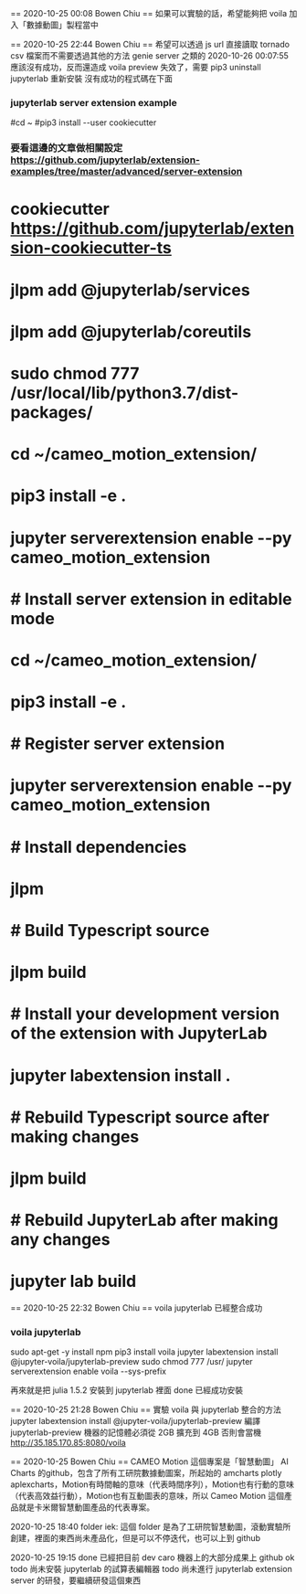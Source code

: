 == 2020-10-25 00:08 Bowen Chiu ==
如果可以實驗的話，希望能夠把 voila 加入「數據動圖」製程當中

== 2020-10-25 22:44 Bowen Chiu ==
希望可以透過 js url 直接讀取 tornado csv 檔案而不需要透過其他的方法 genie server 之類的
2020-10-26 00:07:55 應該沒有成功，反而還造成 voila preview 失效了，需要 pip3 uninstall jupyterlab 重新安裝
沒有成功的程式碼在下面

### jupyterlab server extension example
#cd ~
#pip3 install --user cookiecutter
### 要看這邊的文章做相關設定 https://github.com/jupyterlab/extension-examples/tree/master/advanced/server-extension
# cookiecutter https://github.com/jupyterlab/extension-cookiecutter-ts
# jlpm add @jupyterlab/services
# jlpm add @jupyterlab/coreutils
# sudo chmod 777 /usr/local/lib/python3.7/dist-packages/
# cd ~/cameo_motion_extension/
# pip3 install -e .
# jupyter serverextension enable --py cameo_motion_extension

# # Install server extension in editable mode
# cd ~/cameo_motion_extension/
# pip3 install -e .
# # Register server extension
# jupyter serverextension enable --py cameo_motion_extension
# # Install dependencies
# jlpm
# # Build Typescript source
# jlpm build
# # Install your development version of the extension with JupyterLab
# jupyter labextension install .
# # Rebuild Typescript source after making changes
# jlpm build
# # Rebuild JupyterLab after making any changes
# jupyter lab build


== 2020-10-25 22:32 Bowen Chiu ==
voila jupyterlab 已經整合成功
### voila jupyterlab
sudo apt-get -y install npm
pip3 install voila
jupyter labextension install @jupyter-voila/jupyterlab-preview
sudo chmod 777 /usr/
jupyter serverextension enable voila --sys-prefix

再來就是把 julia 1.5.2 安裝到 jupyterlab 裡面
done 已經成功安裝

== 2020-10-25 21:28 Bowen Chiu ==
實驗 voila 與 jupyterlab 整合的方法
jupyter labextension install @jupyter-voila/jupyterlab-preview
編譯 jupyterlab-preview 機器的記憶體必須從 2GB 擴充到 4GB 否則會當機
http://35.185.170.85:8080/voila

== 2020-10-25 Bowen Chiu ==
CAMEO Motion 這個專案是「智慧動圖」 AI Charts 的github，包含了所有工研院數據動圖案，所起始的 amcharts plotly aplexcharts，Motion有時間軸的意味（代表時間序列），Motion也有行動的意味（代表高效益行動），Motion也有互動圖表的意味，所以 Cameo Motion 這個產品就是卡米爾智慧動圖產品的代表專案。

2020-10-25 18:40 folder iek:
這個 folder 是為了工研院智慧動圖，滾動實驗所創建，裡面的東西尚未產品化，但是可以不停迭代，也可以上到 github

2020-10-25 19:15
done 已經把目前 dev caro 機器上的大部分成果上 github ok
todo 尚未安裝 jupyterlab 的試算表編輯器
todo 尚未進行 jupyterlab extension server 的研發，要繼續研發這個東西
